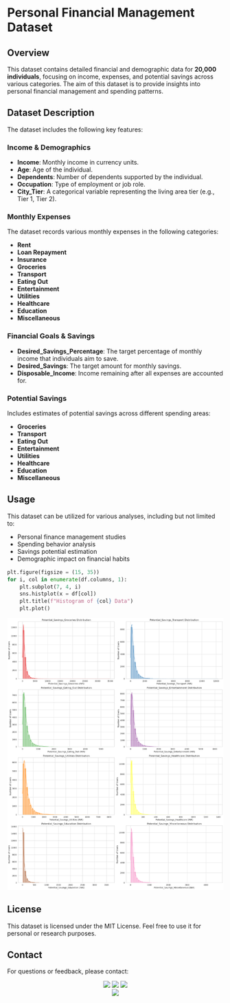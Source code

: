 

# Personal Financial Management Dataset

## Overview

This dataset contains detailed financial and demographic data for **20,000 individuals**, focusing on income, expenses, and potential savings across various categories. The aim of this dataset is to provide insights into personal financial management and spending patterns.

## Dataset Description

The dataset includes the following key features:

### Income & Demographics

- **Income**: Monthly income in currency units.
- **Age**: Age of the individual.
- **Dependents**: Number of dependents supported by the individual.
- **Occupation**: Type of employment or job role.
- **City_Tier**: A categorical variable representing the living area tier (e.g., Tier 1, Tier 2).

### Monthly Expenses

The dataset records various monthly expenses in the following categories:

- **Rent**
- **Loan Repayment**
- **Insurance**
- **Groceries**
- **Transport**
- **Eating Out**
- **Entertainment**
- **Utilities**
- **Healthcare**
- **Education**
- **Miscellaneous**

### Financial Goals & Savings

- **Desired_Savings_Percentage**: The target percentage of monthly income that individuals aim to save.
- **Desired_Savings**: The target amount for monthly savings.
- **Disposable_Income**: Income remaining after all expenses are accounted for.

### Potential Savings

Includes estimates of potential savings across different spending areas:

- **Groceries**
- **Transport**
- **Eating Out**
- **Entertainment**
- **Utilities**
- **Healthcare**
- **Education**
- **Miscellaneous**

## Usage

This dataset can be utilized for various analyses, including but not limited to:

- Personal finance management studies
- Spending behavior analysis
- Savings potential estimation
- Demographic impact on financial habits

```python
plt.figure(figsize = (15, 35))
for i, col in enumerate(df.columns, 1):
    plt.subplot(7, 4, i)
    sns.histplot(x = df[col])
    plt.title(f"Histogram of {col} Data")
    plt.plot()

```


![Histplot](https://github.com/Arif-miad/Indian-Personal-Finance-and-Spending-Habits/blob/main/indian.png)



## License

This dataset is licensed under the MIT License. Feel free to use it for personal or research purposes.

## Contact

For questions or feedback, please contact:
<body>
<p align="center">
  <a href="mailto:arifmiahcse952@gmail.com"><img src="https://img.shields.io/badge/Email-arifmiah%40gmail.com-blue?style=flat-square&logo=gmail"></a>
  <a href="https://github.com/Arif-miad"><img src="https://img.shields.io/badge/GitHub-%40ArifMiah-lightgrey?style=flat-square&logo=github"></a>
  <a href="https://www.linkedin.com/in/arif-miah-8751bb217/"><img src="https://img.shields.io/badge/LinkedIn-Arif%20Miah-blue?style=flat-square&logo=linkedin"></a>

 
  
  <br>
  <img src="https://img.shields.io/badge/Phone-%2B8801998246254-green?style=flat-square&logo=whatsapp">
  
</p>




